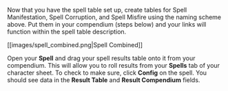 Now that you have the spell table set up, create tables for Spell Manifestation, Spell Corruption, and Spell Misfire using the naming scheme above. Put them in your compendium (steps below) and your links will function within the spell table description. 

[[images/spell_combined.png|Spell Combined]]

Open your **Spell** and drag your spell results table onto it from your compendium. This will allow you to roll results from your **Spells** tab of your character sheet. To check to make sure, click **Config** on the spell. You should see data in the **Result Table** and **Result Compendium** fields.


